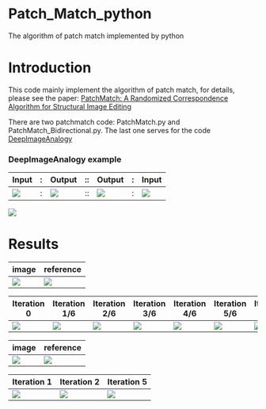 # Patch_Match_python
The algorithm of patch match implemented by python
# Introduction
This code mainly implement the algorithm of patch match, for details, please see the paper: [PatchMatch: A Randomized Correspondence Algorithm for Structural Image Editing](http://gfx.cs.princeton.edu/pubs/Barnes_2009_PAR/patchmatch.pdf)

There are two patchmatch code: PatchMatch.py and PatchMatch_Bidirectional.py. The last one serves for the code [DeepImageAnalogy](https://github.com/MingtaoGuo/Deep-image-analogy-TensorFlow)

### DeepImageAnalogy example
|Input|:|Output|::|Output|:|Input|
|-|-|-|-|-|-|-|
|![](https://github.com/MingtaoGuo/Patch_Match_python/blob/master/IMAGE/A.jpg)|:|![](https://github.com/MingtaoGuo/Patch_Match_python/blob/master/IMAGE/a2b.jpg)|::|![](https://github.com/MingtaoGuo/Patch_Match_python/blob/master/IMAGE/b2a.jpg)|:|![](https://github.com/MingtaoGuo/Patch_Match_python/blob/master/IMAGE/B_prime.jpg)|

![](https://github.com/MingtaoGuo/Patch_Match_python/blob/master/IMAGE/patchmatch.jpg)
# Results
|image|reference|
|-|-|
|![](https://github.com/MingtaoGuo/Patch_Match_python/blob/master/IMAGE/road_.jpg)|![](https://github.com/MingtaoGuo/Patch_Match_python/blob/master/IMAGE/thomas.jpg)|

|Iteration 0|Iteration 1/6|Iteration 2/6|Iteration 3/6|Iteration 4/6|Iteration 5/6|Iteration 1|
|-|-|-|-|-|-|-|
|![](https://github.com/MingtaoGuo/Patch_Match_python/blob/master/IMAGE/0.jpg)|![](https://github.com/MingtaoGuo/Patch_Match_python/blob/master/IMAGE/1.jpg)|![](https://github.com/MingtaoGuo/Patch_Match_python/blob/master/IMAGE/2.jpg)|![](https://github.com/MingtaoGuo/Patch_Match_python/blob/master/IMAGE/3.jpg)|![](https://github.com/MingtaoGuo/Patch_Match_python/blob/master/IMAGE/4.jpg)|![](https://github.com/MingtaoGuo/Patch_Match_python/blob/master/IMAGE/5.jpg)|![](https://github.com/MingtaoGuo/Patch_Match_python/blob/master/IMAGE/6.jpg)|

|image|reference|
|-|-|
|![](https://github.com/MingtaoGuo/Patch_Match_python/blob/master/IMAGE/img.png)|![](https://github.com/MingtaoGuo/Patch_Match_python/blob/master/IMAGE/ref.png)|

|Iteration 1|Iteration 2|Iteration 5|
|-|-|-|
|![](https://github.com/MingtaoGuo/Patch_Match_python/blob/master/IMAGE/1_itr.gif)|![](https://github.com/MingtaoGuo/Patch_Match_python/blob/master/IMAGE/2_itr.gif)|![](https://github.com/MingtaoGuo/Patch_Match_python/blob/master/IMAGE/5_itr.gif)|
